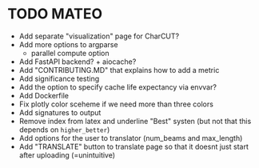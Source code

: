 # TODO MATEO

- Add separate "visualization" page for CharCUT?
- Add more options to argparse
  - parallel compute option
- Add FastAPI backend? + aiocache?
- Add "CONTRIBUTING.MD" that explains how to add a metric
- Add significance testing
- Add the option to specify cache life expectancy via envvar?
- Add Dockerfile
- Fix plotly color sceheme if we need more than three colors
- Add signatures to output
- Remove index from latex and underline "Best" systen (but not that this depends on `higher_better`)
- Add options for the user to translator (num_beams and max_length)
- Add "TRANSLATE" button to translate page so that it doesnt just start after uploading (=unintuitive)
